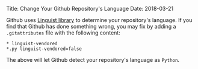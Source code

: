Title: Change Your Github Repository's Language
Date: 2018-03-21

Github uses [Linguist library](https://github.com/github/linguist) to determine your repository's language. If you find that Github has done something wrong, you may fix by adding a `.gitattributes` file with the following content:

```
* linguist-vendored
*.py linguist-vendored=false
```

The above will let Github detect your repository's language as `Python`.